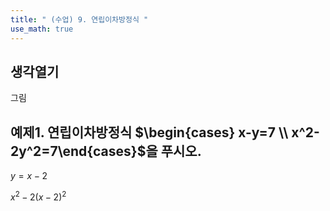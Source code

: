 ```yaml
---
title: " (수업) 9. 연립이차방정식 " 
use_math: true
---
```


## 생각열기

그림

## 예제1. 연립이차방정식 $\begin{cases} x-y=7 \\ x^2-2y^2=7\end{cases}$을 푸시오.

$y=x-2$

$x^2-2(x-2)^2$